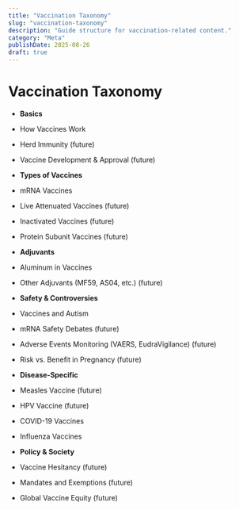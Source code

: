 ```yaml
---
title: "Vaccination Taxonomy"
slug: "vaccination-taxonomy"
description: "Guide structure for vaccination-related content."
category: "Meta"
publishDate: 2025-08-26
draft: true
---
```



# Vaccination Taxonomy


- **Basics**
- How Vaccines Work
- Herd Immunity (future)
- Vaccine Development & Approval (future)


- **Types of Vaccines**
- mRNA Vaccines
- Live Attenuated Vaccines (future)
- Inactivated Vaccines (future)
- Protein Subunit Vaccines (future)


- **Adjuvants**
- Aluminum in Vaccines
- Other Adjuvants (MF59, AS04, etc.) (future)


- **Safety & Controversies**
- Vaccines and Autism
- mRNA Safety Debates (future)
- Adverse Events Monitoring (VAERS, EudraVigilance) (future)
- Risk vs. Benefit in Pregnancy (future)


- **Disease-Specific**
- Measles Vaccine (future)
- HPV Vaccine (future)
- COVID-19 Vaccines
- Influenza Vaccines


- **Policy & Society**
- Vaccine Hesitancy (future)
- Mandates and Exemptions (future)
- Global Vaccine Equity (future)